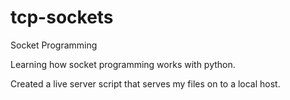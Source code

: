 # tcp-sockets

Socket Programming

Learning how socket programming works with python.

Created a live server script that serves my files on to a local host.
